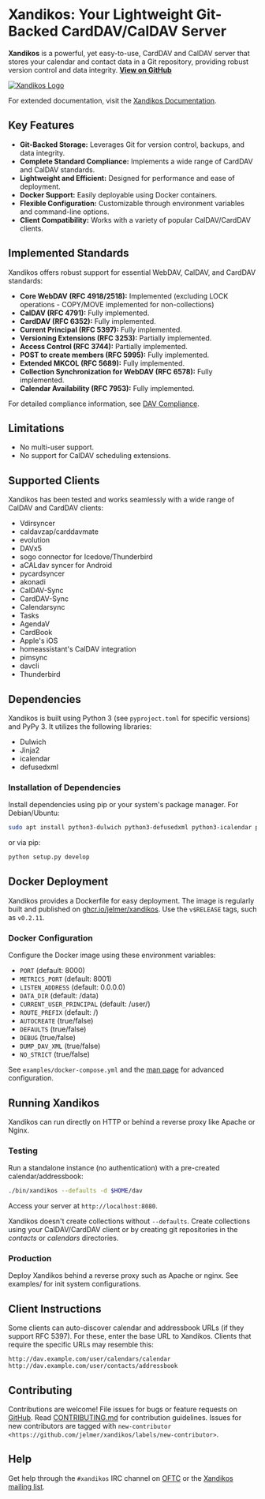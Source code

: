 # Xandikos: Your Lightweight Git-Backed CardDAV/CalDAV Server

**Xandikos** is a powerful, yet easy-to-use, CardDAV and CalDAV server that stores your calendar and contact data in a Git repository, providing robust version control and data integrity. [**View on GitHub**](https://github.com/jelmer/xandikos)

[![Xandikos Logo](logo.png)](https://github.com/jelmer/xandikos)

For extended documentation, visit the [Xandikos Documentation](https://www.xandikos.org/docs/).

## Key Features

*   **Git-Backed Storage:** Leverages Git for version control, backups, and data integrity.
*   **Complete Standard Compliance:** Implements a wide range of CardDAV and CalDAV standards.
*   **Lightweight and Efficient:** Designed for performance and ease of deployment.
*   **Docker Support:** Easily deployable using Docker containers.
*   **Flexible Configuration:** Customizable through environment variables and command-line options.
*   **Client Compatibility:** Works with a variety of popular CalDAV/CardDAV clients.

## Implemented Standards

Xandikos offers robust support for essential WebDAV, CalDAV, and CardDAV standards:

*   **Core WebDAV (RFC 4918/2518):** Implemented (excluding LOCK operations - COPY/MOVE implemented for non-collections)
*   **CalDAV (RFC 4791):** Fully implemented.
*   **CardDAV (RFC 6352):** Fully implemented.
*   **Current Principal (RFC 5397):** Fully implemented.
*   **Versioning Extensions (RFC 3253):** Partially implemented.
*   **Access Control (RFC 3744):** Partially implemented.
*   **POST to create members (RFC 5995):** Fully implemented.
*   **Extended MKCOL (RFC 5689):** Fully implemented.
*   **Collection Synchronization for WebDAV (RFC 6578):** Fully implemented.
*   **Calendar Availability (RFC 7953):** Fully implemented.

For detailed compliance information, see [DAV Compliance](notes/dav-compliance.rst).

## Limitations

*   No multi-user support.
*   No support for CalDAV scheduling extensions.

## Supported Clients

Xandikos has been tested and works seamlessly with a wide range of CalDAV and CardDAV clients:

*   Vdirsyncer
*   caldavzap/carddavmate
*   evolution
*   DAVx5
*   sogo connector for Icedove/Thunderbird
*   aCALdav syncer for Android
*   pycardsyncer
*   akonadi
*   CalDAV-Sync
*   CardDAV-Sync
*   Calendarsync
*   Tasks
*   AgendaV
*   CardBook
*   Apple's iOS
*   homeassistant's CalDAV integration
*   pimsync
*   davcli
*   Thunderbird

## Dependencies

Xandikos is built using Python 3 (see `pyproject.toml` for specific versions) and PyPy 3. It utilizes the following libraries:

*   Dulwich
*   Jinja2
*   icalendar
*   defusedxml

### Installation of Dependencies
Install dependencies using pip or your system's package manager.  For Debian/Ubuntu:

```bash
sudo apt install python3-dulwich python3-defusedxml python3-icalendar python3-jinja2
```

or via pip:

```bash
python setup.py develop
```

## Docker Deployment

Xandikos provides a Dockerfile for easy deployment.  The image is regularly built and published on [ghcr.io/jelmer/xandikos](https://github.com/jelmer/xandikos/pkgs/container/xandikos). Use the `v$RELEASE` tags, such as `v0.2.11`.

### Docker Configuration

Configure the Docker image using these environment variables:

*   `PORT` (default: 8000)
*   `METRICS_PORT` (default: 8001)
*   `LISTEN_ADDRESS` (default: 0.0.0.0)
*   `DATA_DIR` (default: /data)
*   `CURRENT_USER_PRINCIPAL` (default: /user/)
*   `ROUTE_PREFIX` (default: /)
*   `AUTOCREATE` (true/false)
*   `DEFAULTS` (true/false)
*   `DEBUG` (true/false)
*   `DUMP_DAV_XML` (true/false)
*   `NO_STRICT` (true/false)

See `examples/docker-compose.yml` and the [man page](https://www.xandikos.org/manpage.html) for advanced configuration.

## Running Xandikos

Xandikos can run directly on HTTP or behind a reverse proxy like Apache or Nginx.

### Testing

Run a standalone instance (no authentication) with a pre-created calendar/addressbook:

```bash
./bin/xandikos --defaults -d $HOME/dav
```

Access your server at `http://localhost:8080`.

Xandikos doesn't create collections without `--defaults`. Create collections using your CalDAV/CardDAV client or by creating git repositories in the *contacts* or *calendars* directories.

### Production

Deploy Xandikos behind a reverse proxy such as Apache or nginx. See examples/ for init system configurations.

## Client Instructions

Some clients can auto-discover calendar and addressbook URLs (if they support RFC 5397). For these, enter the base URL to Xandikos.  Clients that require the specific URLs may resemble this:

```
http://dav.example.com/user/calendars/calendar
http://dav.example.com/user/contacts/addressbook
```

## Contributing

Contributions are welcome! File issues for bugs or feature requests on [GitHub](https://github.com/jelmer/xandikos/issues/new). Read [CONTRIBUTING.md](CONTRIBUTING.md) for contribution guidelines. Issues for new contributors are tagged with `new-contributor <https://github.com/jelmer/xandikos/labels/new-contributor>`.

## Help

Get help through the `#xandikos` IRC channel on [OFTC](https://www.oftc.net/) or the [Xandikos mailing list](https://groups.google.com/forum/#!forum/xandikos).